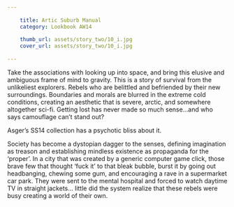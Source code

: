 ```yaml
---
    
    title: Artic Suburb Manual
    category: Lookbook AW14
    
    thumb_url: assets/story_two/10_i.jpg
    cover_url: assets/story_two/10_i.jpg
    
---
```


Take the associations with looking up into space, and bring this elusive and ambiguous frame of mind to gravity. This is a story of survival from the unlikeliest explorers. Rebels who are belittled and befriended by their new surroundings. Boundaries and morals are blurred in the extreme cold conditions, creating an aesthetic that is severe, arctic, and somewhere altogether sci-fi. Getting lost has never made so much sense...and who says camouflage can’t stand out?

Asger’s SS14 collection has a psychotic bliss about it.

Society has become a dystopian dagger to the senses, defining imagination as treason and establishing mindless existence as propaganda for the ‘proper’. In a city that was created by a generic computer game click, those brave few that thought ‘fuck it’ to that bleak bubble, burst it by going out headbanging, chewing some gum, and encouraging a rave in a supermarket car park. They were sent to the mental hospital and forced to watch daytime TV in straight jackets... little did the system realize that these rebels were busy creating a world of their own.

